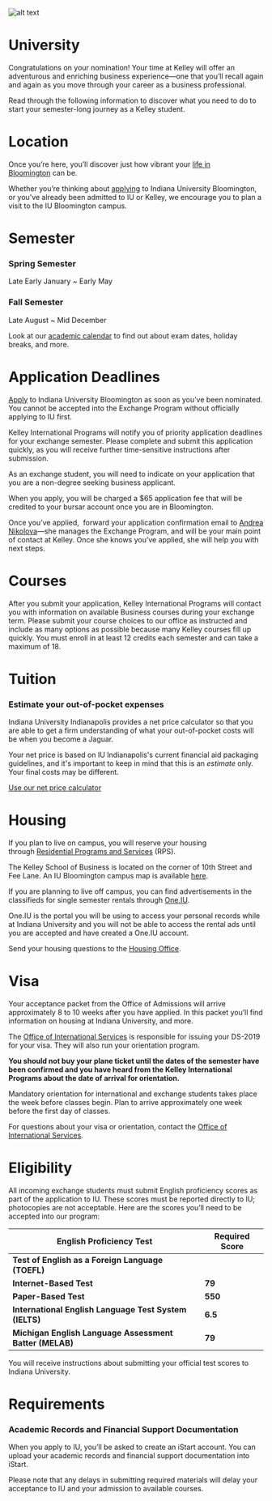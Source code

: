 ![alt text](image.png)

# University
Congratulations on your nomination! Your time at Kelley will offer an adventurous and enriching business experience—one that you’ll recall again and again as you move through your career as a business professional.

Read through the following information to discover what you need to do to start your semester-long journey as a Kelley student.


# Location
Once you’re here, you’ll discover just how vibrant your [life in Bloomington](https://kelley.iu.edu/about/bloomington/index.html) can be.

Whether you’re thinking about [applying](https://admissions.indiana.edu/apply/index.html) to Indiana University Bloomington, or you’ve already been admitted to IU or Kelley, we encourage you to plan a visit to the IU Bloomington campus.


# Semester
### Spring Semester
Late Early January ~ Early May
### Fall Semester
Late August ~ Mid December

Look at our [academic calendar](https://utilities.registrar.indiana.edu/calendars/nine-year/) to find out about exam dates, holiday breaks, and more.

# Application Deadlines

[Apply](https://sisjee.iu.edu/essweb-prd/web/sisad/apply/welcome/) to Indiana University Bloomington as soon as you’ve been nominated. You cannot be accepted into the Exchange Program without officially applying to IU first.

Kelley International Programs will notify you of priority application deadlines for your exchange semester. Please complete and submit this application quickly, as you will receive further time-sensitive instructions after submission.

As an exchange student, you will need to indicate on your application that you are a non-degree seeking business applicant.

When you apply, you will be charged a $65 application fee that will be credited to your bursar account once you are in Bloomington.

Once you’ve applied,  forward your application confirmation email to [Andrea Nikolova](mailto:ksabroad@indiana.edu)—she manages the Exchange Program, and will be your main point of contact at Kelley. Once she knows you’ve applied, she will help you with next steps.


# Courses
After you submit your application, Kelley International Programs will contact you with information on available Business courses during your exchange term. Please submit your course choices to our office as instructed and include as many options as possible because many Kelley courses fill up quickly. You must enroll in at least 12 credits each semester and can take a maximum of 18.


# Tuition
### Estimate your out-of-pocket expenses

Indiana University Indianapolis provides a net price calculator so that you are able to get a firm understanding of what your out-of-pocket costs will be when you become a Jaguar. 

Your net price is based on IU Indianapolis's current financial aid packaging guidelines, and it's important to keep in mind that this is an _estimate_ only. Your final costs may be different.

[Use our net price calculator](https://studentcentral.iupui.edu/npc/index.html?_gl=1*xyi9q*_ga*NDczMTk3ODY3LjE3MTYxNDY4ODE.*_ga_61CH0D2DQW*MTcxNjE0Njg4MS4xLjEuMTcxNjE0NjkyMS4yMC4wLjA. "Use our net price calculator to find your costs")


# Housing
If you plan to live on campus, you will reserve your housing through [Residential Programs and Services](http://www.rps.indiana.edu/index.html) (RPS).

The Kelley School of Business is located on the corner of 10th Street and Fee Lane. An IU Bloomington campus map is available [here](https://map.iu.edu/iub/index.html).

If you are planning to live off campus, you can find advertisements in the classifieds for single semester rentals through [One.IU](https://one.iu.edu/).

One.IU is the portal you will be using to access your personal records while at Indiana University and you will not be able to access the rental ads until you are accepted and have created a One.IU account.

Send your housing questions to the [Housing Office](mailto:housing@indiana.edu).


# Visa
Your acceptance packet from the Office of Admissions will arrive approximately 8 to 10 weeks after you have applied. In this packet you’ll find information on housing at Indiana University, and more.

The [Office of International Services](https://ois.iu.edu/) is responsible for issuing your DS-2019 for your visa. They will also run your orientation program.

**You should not buy your plane ticket until the dates of the semester have been confirmed and you have heard from the Kelley International Programs about the date of arrival for orientation.**

Mandatory orientation for international and exchange students takes place the week before classes begin. Plan to arrive approximately one week before the first day of classes.

For questions about your visa or orientation, contact the [Office of International Services](mailto:ois@indiana.edu). 


# Eligibility
All incoming exchange students must submit English proficiency scores as part of the application to IU. These scores must be reported directly to IU; photocopies are not acceptable. Here are the scores you’ll need to be accepted into our program:

| **English Proficiency Test** | **Required Score** |
| --- | --- |
| **Test of English as a Foreign Language (TOEFL)** |   |
| **Internet-Based Test** | **79** |
| **Paper-Based Test** | **550** |
| **International English Language Test System (IELTS)** | **6.5** |
| **Michigan English Language Assessment Batter (MELAB)** | **79** |

You will receive instructions about submitting your official test scores to Indiana University.


# Requirements
### Academic Records and Financial Support Documentation

When you apply to IU, you’ll be asked to create an iStart account. You can upload your academic records and financial support documentation into iStart. 

Please note that any delays in submitting required materials will delay your acceptance to IU and your admission to available courses.
